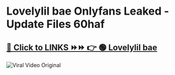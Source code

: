 
 # Lovelylil bae Onlyfans Leaked - Update Files 60haf

## <h2><a href="https://clipsfans.com/Lovelylil_bae&ref=git">🔗 Click to LINKS ⏩⏩ 👉 🟢 Lovelylil bae </a></h2>

<a href="https://clipsfans.com/Lovelylil_bae&ref=git" rel="nofollow" data-target="animated-image.originalLink"><img src="https://i.ibb.co.com/xMMVF88/686577567.gif" alt="Viral Video Original" style="max-width: 100%; display: inline-block;" data-target="animated-image.originalImage"></a>

